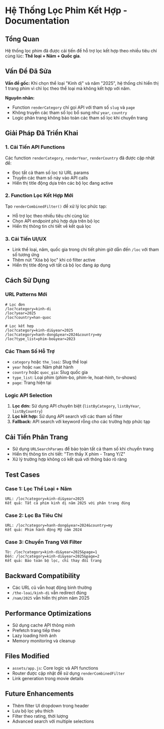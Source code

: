 # Hệ Thống Lọc Phim Kết Hợp - Documentation

## Tổng Quan

Hệ thống lọc phim đã được cải tiến để hỗ trợ lọc kết hợp theo nhiều tiêu chí cùng lúc: **Thể loại + Năm + Quốc gia**.

## Vấn Đề Đã Sửa

**Vấn đề gốc:** Khi chọn thể loại "Kinh dị" và năm "2025", hệ thống chỉ hiển thị 1 trang phim vì chỉ lọc theo thể loại mà không kết hợp với năm.

**Nguyên nhân:**

- Function `renderCategory` chỉ gọi API với tham số `slug` và `page`
- Không truyền các tham số lọc bổ sung như `year`, `country`
- Logic phân trang không bảo toàn các tham số lọc khi chuyển trang

## Giải Pháp Đã Triển Khai

### 1. Cải Tiến API Functions

Các function `renderCategory`, `renderYear`, `renderCountry` đã được cập nhật để:

- Đọc tất cả tham số lọc từ URL params
- Truyền các tham số này vào API calls
- Hiển thị title động dựa trên các bộ lọc đang active

### 2. Function Lọc Kết Hợp Mới

Tạo `renderCombinedFilter()` để xử lý lọc phức tạp:

- Hỗ trợ lọc theo nhiều tiêu chí cùng lúc
- Chọn API endpoint phù hợp dựa trên bộ lọc
- Hiển thị thông tin chi tiết về kết quả lọc

### 3. Cải Tiến UI/UX

- Link thể loại, năm, quốc gia trong chi tiết phim giờ dẫn đến `/loc` với tham số tương ứng
- Thêm nút "Xóa bộ lọc" khi có filter active
- Hiển thị title động với tất cả bộ lọc đang áp dụng

## Cách Sử Dụng

### URL Patterns Mới

```
# Lọc đơn
/loc?category=kinh-di
/loc?year=2025
/loc?country=han-quoc

# Lọc kết hợp
/loc?category=kinh-di&year=2025
/loc?category=hanh-dong&year=2024&country=my
/loc?type_list=phim-bo&year=2023
```

### Các Tham Số Hỗ Trợ

- `category` hoặc `the_loai`: Slug thể loại
- `year` hoặc `nam`: Năm phát hành
- `country` hoặc `quoc_gia`: Slug quốc gia
- `type_list`: Loại phim (phim-bo, phim-le, hoat-hinh, tv-shows)
- `page`: Trang hiện tại

### Logic API Selection

1. **Lọc đơn:** Sử dụng API chuyên biệt (`listByCategory`, `listByYear`, `listByCountry`)
2. **Lọc kết hợp:** Sử dụng API search với các tham số filter
3. **Fallback:** API search với keyword rỗng cho các trường hợp phức tạp

## Cải Tiến Phân Trang

- Sử dụng `URLSearchParams` để bảo toàn tất cả tham số khi chuyển trang
- Hiển thị thông tin chi tiết: "Tìm thấy X phim - Trang Y/Z"
- Xử lý trường hợp không có kết quả với thông báo rõ ràng

## Test Cases

### Case 1: Lọc Thể Loại + Năm

```
URL: /loc?category=kinh-di&year=2025
Kết quả: Tất cả phim kinh dị năm 2025 với phân trang đúng
```

### Case 2: Lọc Ba Tiêu Chí

```
URL: /loc?category=hanh-dong&year=2024&country=my
Kết quả: Phim hành động Mỹ năm 2024
```

### Case 3: Chuyển Trang Với Filter

```
Từ: /loc?category=kinh-di&year=2025&page=1
Đến: /loc?category=kinh-di&year=2025&page=2
Kết quả: Bảo toàn bộ lọc, chỉ thay đổi trang
```

## Backward Compatibility

- Các URL cũ vẫn hoạt động bình thường
- `/the-loai/kinh-di` vẫn redirect đúng
- `/nam/2025` vẫn hiển thị phim năm 2025

## Performance Optimizations

- Sử dụng cache API thông minh
- Prefetch trang tiếp theo
- Lazy loading hình ảnh
- Memory monitoring và cleanup

## Files Modified

- `assets/app.js`: Core logic và API functions
- Router được cập nhật để sử dụng `renderCombinedFilter`
- Link generation trong movie details

## Future Enhancements

- Thêm filter UI dropdown trong header
- Lưu bộ lọc yêu thích
- Filter theo rating, thời lượng
- Advanced search với multiple selections
